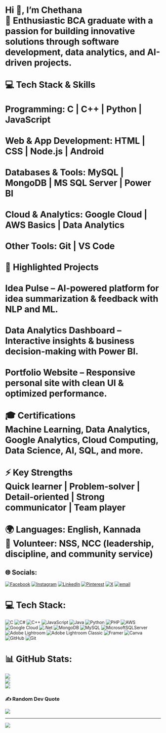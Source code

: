 # Hi 👋, I’m Chethana<br>🚀 Enthusiastic BCA graduate with a passion for building innovative solutions through software development, data analytics, and AI-driven projects.<br><br>💻 Tech Stack & Skills<br><br>Programming: C | C++ | Python | JavaScript<br><br>Web & App Development: HTML | CSS | Node.js | Android<br><br>Databases & Tools: MySQL | MongoDB | MS SQL Server | Power BI<br><br>Cloud & Analytics: Google Cloud | AWS Basics | Data Analytics<br><br>Other Tools: Git | VS Code<br><br>📌 Highlighted Projects<br><br>Idea Pulse – AI-powered platform for idea summarization & feedback with NLP and ML.<br><br>Data Analytics Dashboard – Interactive insights & business decision-making with Power BI.<br><br>Portfolio Website – Responsive personal site with clean UI & optimized performance.<br><br>🎓 Certifications<br>Machine Learning, Data Analytics, Google Analytics, Cloud Computing, Data Science, AI, SQL, and more.<br><br>⚡ Key Strengths<br>Quick learner | Problem-solver | Detail-oriented | Strong communicator | Team player<br><br>🌍 Languages: English, Kannada<br>🤝 Volunteer: NSS, NCC (leadership, discipline, and community service)


## 🌐 Socials:
[![Facebook](https://img.shields.io/badge/Facebook-%231877F2.svg?logo=Facebook&logoColor=white)](https://www.facebook.com/chethan.poojary.963871) [![Instagram](https://img.shields.io/badge/Instagram-%23E4405F.svg?logo=Instagram&logoColor=white)](https://www.instagram.com/_chakravarthi_in_poojary_?igsh=bDdqcGg4MXBzdjNx) [![LinkedIn](https://img.shields.io/badge/LinkedIn-%230077B5.svg?logo=linkedin&logoColor=white)](https://www.linkedin.com/in/chethan-poojary-32a30a341) [![Pinterest](https://img.shields.io/badge/Pinterest-%23E60023.svg?logo=Pinterest&logoColor=white)](https://pin.it/3T45i7dS4) [![X](https://img.shields.io/badge/X-black.svg?logo=X&logoColor=white)](https://x.com/Chethana_P_dev?t=3f2V_Jg41JO48RSUh69nOA&s=09) [![email](https://img.shields.io/badge/Email-D14836?logo=gmail&logoColor=white)](mailto:chetua143@gmail.com) 

# 💻 Tech Stack:
![C](https://img.shields.io/badge/c-%2300599C.svg?style=plastic&logo=c&logoColor=white) ![C#](https://img.shields.io/badge/c%23-%23239120.svg?style=plastic&logo=csharp&logoColor=white) ![C++](https://img.shields.io/badge/c++-%2300599C.svg?style=plastic&logo=c%2B%2B&logoColor=white) ![JavaScript](https://img.shields.io/badge/javascript-%23323330.svg?style=plastic&logo=javascript&logoColor=%23F7DF1E) ![Java](https://img.shields.io/badge/java-%23ED8B00.svg?style=plastic&logo=openjdk&logoColor=white) ![Python](https://img.shields.io/badge/python-3670A0?style=plastic&logo=python&logoColor=ffdd54) ![PHP](https://img.shields.io/badge/php-%23777BB4.svg?style=plastic&logo=php&logoColor=white) ![AWS](https://img.shields.io/badge/AWS-%23FF9900.svg?style=plastic&logo=amazon-aws&logoColor=white) ![Google Cloud](https://img.shields.io/badge/GoogleCloud-%234285F4.svg?style=plastic&logo=google-cloud&logoColor=white) ![.Net](https://img.shields.io/badge/.NET-5C2D91?style=plastic&logo=.net&logoColor=white) ![MongoDB](https://img.shields.io/badge/MongoDB-%234ea94b.svg?style=plastic&logo=mongodb&logoColor=white) ![MySQL](https://img.shields.io/badge/mysql-4479A1.svg?style=plastic&logo=mysql&logoColor=white) ![MicrosoftSQLServer](https://img.shields.io/badge/Microsoft%20SQL%20Server-CC2927?style=plastic&logo=microsoft%20sql%20server&logoColor=white) ![Adobe Lightroom](https://img.shields.io/badge/Adobe%20Lightroom-31A8FF.svg?style=plastic&logo=Adobe%20Lightroom&logoColor=white) ![Adobe Lightroom Classic](https://img.shields.io/badge/Adobe%20Lightroom%20Classic-31A8FF.svg?style=plastic&logo=Adobe%20Lightroom%20Classic&logoColor=white) ![Framer](https://img.shields.io/badge/Framer-black?style=plastic&logo=framer&logoColor=blue) ![Canva](https://img.shields.io/badge/Canva-%2300C4CC.svg?style=plastic&logo=Canva&logoColor=white) ![GitHub](https://img.shields.io/badge/github-%23121011.svg?style=plastic&logo=github&logoColor=white) ![Git](https://img.shields.io/badge/git-%23F05033.svg?style=plastic&logo=git&logoColor=white)
# 📊 GitHub Stats:
![](https://github-readme-stats.vercel.app/api?username=ChethanaP-dev&theme=holi&hide_border=true&include_all_commits=false&count_private=true)<br/>
![](https://nirzak-streak-stats.vercel.app/?user=ChethanaP-dev&theme=holi&hide_border=true)<br/>
![](https://github-readme-stats.vercel.app/api/top-langs/?username=ChethanaP-dev&theme=holi&hide_border=true&include_all_commits=false&count_private=true&layout=compact)

### ✍️ Random Dev Quote
![](https://quotes-github-readme.vercel.app/api?type=horizontal&theme=dark)

---
[![](https://visitcount.itsvg.in/api?id=ChethanaP-dev&icon=10&color=12)](https://visitcount.itsvg.in)
